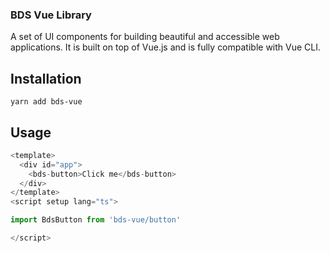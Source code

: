 ### BDS Vue Library

A set of UI components for building beautiful and accessible web applications. It is built on top of Vue.js and is fully compatible with Vue CLI.

## Installation

```Yarn
yarn add bds-vue
```

## Usage

```javascript
<template>
  <div id="app">
    <bds-button>Click me</bds-button>
  </div>
</template>
<script setup lang="ts">

import BdsButton from 'bds-vue/button'

</script>
``` 



